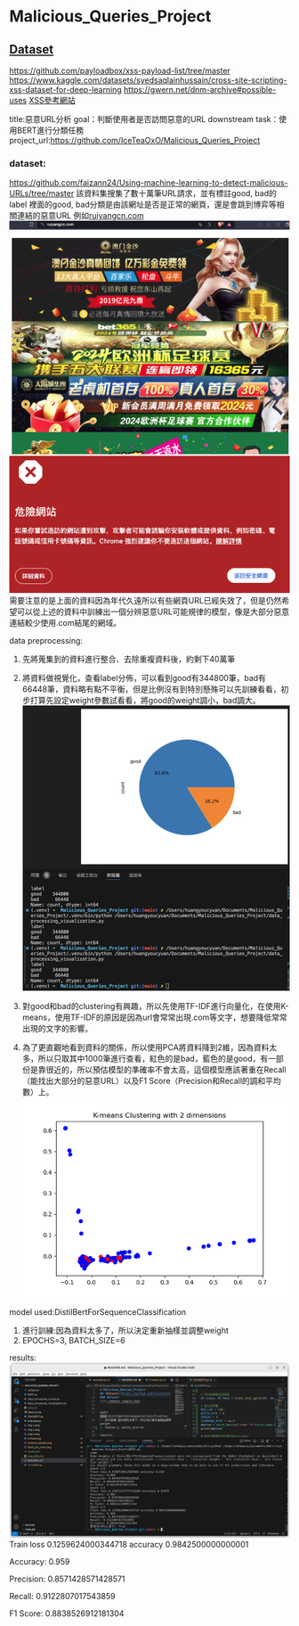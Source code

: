 # Malicious_Queries_Project

## [Dataset](https://github.com/faizann24/Fwaf-Machine-Learning-driven-Web-Application-Firewall)

https://github.com/payloadbox/xss-payload-list/tree/master
https://www.kaggle.com/datasets/syedsaqlainhussain/cross-site-scripting-xss-dataset-for-deep-learning
https://gwern.net/dnm-archive#possible-uses
[XSS參考網站](https://hackercat.org/pentesting/xss-challenges-and-game)


title:惡意URL分析
goal：判斷使用者是否訪問惡意的URL
downstream task：使用BERT進行分類任務
project_url:https://github.com/IceTeaOxO/Malicious_Queries_Project
### dataset:
https://github.com/faizann24/Using-machine-learning-to-detect-malicious-URLs/tree/master
該資料集搜集了數十萬筆URL請求，並有標註good, bad的label
裡面的good, bad分類是由該網址是否是正常的網頁，還是會跳到博弈等相關連結的惡意URL
例如[ruiyangcn.com](ruiyangcn.com)
![](./img-1.png)
![](./img-2.png)
需要注意的是上面的資料因為年代久遠所以有些網頁URL已經失效了，但是仍然希望可以從上述的資料中訓練出一個分辨惡意URL可能規律的模型，像是大部分惡意連結較少使用.com結尾的網域。

data preprocessing:
1. 先將蒐集到的資料進行整合、去除重複資料後，約剩下40萬筆
2. 將資料做視覺化，查看label分佈，可以看到good有344800筆，bad有66448筆，資料略有點不平衡，但是比例沒有到特別懸殊可以先訓練看看，初步打算先設定weight參數試看看，將good的weight調小，bad調大。
![](./img-3.png)

3. 對good和bad的clustering有興趣，所以先使用TF-IDF進行向量化，在使用K-means，使用TF-IDF的原因是因為url會常常出現.com等文字，想要降低常常出現的文字的影響。

4. 為了更直觀地看到資料的關係，所以使用PCA將資料降到2維，因為資料太多，所以只取其中1000筆進行查看，紅色的是bad，藍色的是good，有一部份是靠很近的，所以預估模型的準確率不會太高，這個模型應該著重在Recall（能找出大部分的惡意URL）以及F1 Score（Precision和Recall的調和平均數）上。
![](./kmeans_sample.png)


model used:DistilBertForSequenceClassification
1. 進行訓練:因為資料太多了，所以決定重新抽樣並調整weight
2. EPOCHS=3, BATCH_SIZE=6


results:
![](./img-4.png)
Train loss 0.1259624000344718 accuracy 0.9842500000000001

Accuracy: 0.959

Precision: 0.8571428571428571

Recall: 0.9122807017543859

F1 Score: 0.8838526912181304
